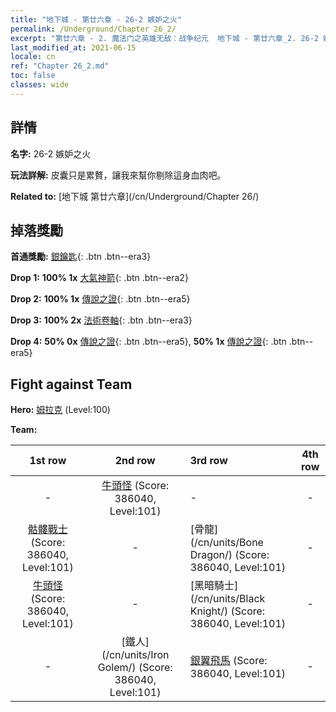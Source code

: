 ```yaml
---
title: "地下城 - 第廿六章 - 26-2 嫉妒之火"
permalink: /Underground/Chapter 26_2/
excerpt: "第廿六章 - 2. 魔法门之英雄无敌：战争纪元  地下城 - 第廿六章_2. 26-2 嫉妒之火"
last_modified_at: 2021-06-15
locale: cn
ref: "Chapter 26_2.md"
toc: false
classes: wide
---
```


## 詳情

 **名字:** 26-2 嫉妒之火

 **玩法詳解:**       皮囊只是累贅，讓我來幫你剔除這身血肉吧。

 **Related to:** [地下城 第廿六章](/cn/Underground/Chapter 26/)

## 掉落獎勵

 **首通獎勵:** [銀鑰匙](/cn/Items/con_693/){: .btn .btn--era3}

 **Drop 1:** **100% 1x** [大氣神箭](/cn/Items/her_449/){: .btn .btn--era2}

 **Drop 2:** **100% 1x** [傳說之證](/cn/Items/mat_95/){: .btn .btn--era5}

 **Drop 3:** **100% 2x** [法術卷軸](/cn/Items/con_694/){: .btn .btn--era3}

 **Drop 4:** **50% 0x** [傳說之證](/cn/Items/mat_88/){: .btn .btn--era5}, **50% 1x** [傳說之證](/cn/Items/mat_88/){: .btn .btn--era5}


## Fight against Team
 **Hero:** [姆拉克](/cn/heroes/Mullich/) (Level:100)

 **Team:**


  | 1st row | 2nd row | 3rd row | 4th row |
  |:----:|:----:|:----|:----:|
  | - | [牛頭怪](/cn/units/Minotaur/) (Score: 386040, Level:101)  | - | - |
  | [骷髏戰士](/cn/units/Skeleton/) (Score: 386040, Level:101)  | - | [骨龍](/cn/units/Bone Dragon/) (Score: 386040, Level:101)  | - |
  | [牛頭怪](/cn/units/Minotaur/) (Score: 386040, Level:101)  | - | [黑暗騎士](/cn/units/Black Knight/) (Score: 386040, Level:101)  | - |
  | - | [鐵人](/cn/units/Iron Golem/) (Score: 386040, Level:101)  | [銀翼飛馬](/cn/units/Pegasus/) (Score: 386040, Level:101)  | - |


